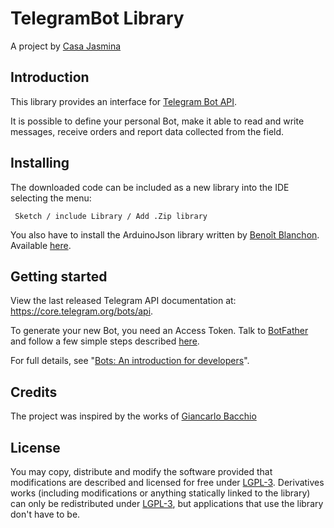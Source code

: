 # TelegramBot Library


A project by [Casa Jasmina](http://casajasmina.arduino.cc/)

## Introduction

This library provides an interface for [Telegram Bot API](https://core.telegram.org/bots/api).

It is possible to define your personal Bot, make it able to read and write messages, receive orders and report data collected from the field.

## Installing

The downloaded code can be included as a new library into the IDE selecting the menu:

     Sketch / include Library / Add .Zip library

You also have to install the ArduinoJson library written by [Benoît Blanchon](https://github.com/bblanchon).
Available [here](https://github.com/bblanchon/ArduinoJson).


## Getting started

View the last released Telegram API documentation at: https://core.telegram.org/bots/api.

To generate your new Bot, you need an Access Token. Talk to [BotFather](https://telegram.me/botfather) and follow a few simple steps described [here](https://core.telegram.org/bots#botfather).

For full details, see "[Bots: An introduction for developers](https://core.telegram.org/bots)".

## Credits
The project was inspired by the works of [Giancarlo Bacchio](https://github.com/Gianbacchio)


## License

You may copy, distribute and modify the software provided that modifications are described and licensed for free under [LGPL-3](http://www.gnu.org/licenses/lgpl-3.0.html). Derivatives works (including modifications or anything statically linked to the library) can only be redistributed under [LGPL-3](http://www.gnu.org/licenses/lgpl-3.0.html), but applications that use the library don't have to be.
